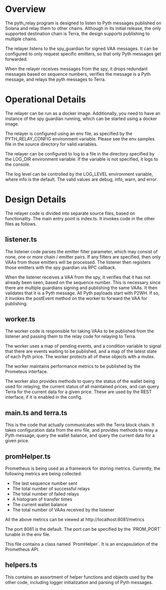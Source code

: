 # Overview

The pyth_relay program is designed to listen to Pyth messages published on Solana and relay them to other chains.
Although in its initial release, the only supported destination chain is Terra, the design supports publishing to multiple chains.

<p>
The relayer listens to the spy_guardian for signed VAA messages. It can be configured to only request specific emitters, so that only Pyth messages get forwarded.
<p>
When the relayer receives messages from the spy, it drops redundant messages based on sequence numbers, verifies the message is a Pyth message, and relays the pyth
messages to Terra.

# Operational Details

The relayer can be run as a docker image. Additionally, you need to have an instance of the spy guardian running, which can be started using a docker image.

<p>
The relayer is configured using an env file, as specified by the PYTH_RELAY_CONFIG environment variable. Please see the env.samples file in the source directory for
valid variables.
<p>
The relayer can be configured to log to a file in the directory specified by the LOG_DIR environment variable. If the variable is not specified, it logs to the console.
<p>
The log level can be controlled by the LOG_LEVEL environment variable, where info is the default. The valid values are debug, info, warn, and error.

# Design Details

The relayer code is divided into separate source files, based on functionality. The main entry point is index.ts. It invokes code in the other files as follows.

## listener.ts

The listener code parses the emitter filter parameter, which may consist of none, one or more chain / emitter pairs. If any filters are specified, then only VAAs from those emitters will be processed. The listener then registers those emitters with the spy guardian via RPC callback.

<p>
When the listener receives a VAA from the spy, it verifies that it has not already been seen, based on the sequence number. This is necessary since there are multiple guardians signing and publishing the same VAAs. It then validates that it is a Pyth message. All Pyth payloads start with P2WH. If so, it invokes the postEvent method on the worker to forward the VAA for publishing.

## worker.ts

The worker code is responsible for taking VAAs to be published from the listener and passing them to the relay code for relaying to Terra.

<p>
The worker uses a map of pending events, and a condition variable to signal that there are events waiting to be published, and a map of the latest state of each Pyth price.
The worker protects all of these objects with a mutex.
<p>
The worker maintains performance metrics to be published by the Prometeus interface.
<p>
The worker also provides methods to query the status of the wallet being used for relaying, the current status of all maintained prices, and can query Terra for the current
data for a given price. These are used by the REST interface, if it is enabled in the config.

## main.ts and terra.ts

This is the code that actually communicates with the Terra block chain. It takes configuration data from the env file, and provides methods to relay a Pyth message, query the wallet balance, and query the current data for a given price.

## promHelper.ts

Prometheus is being used as a framework for storing metrics. Currently, the following metrics are being collected:

- The last sequence number sent
- The total number of successful relays
- The total number of failed relays
- A histogram of transfer times
- The current wallet balance
- The total number of VAAs received by the listener

All the above metrics can be viewed at http://localhost:8081/metrics

<p>
The port 8081 is the default.  The port can be specified by the `PROM_PORT` tunable in the env file.
<p>
This file contains a class named `PromHelper`.  It is an encapsulation of the Prometheus API.

## helpers.ts

This contains an assortment of helper functions and objects used by the other code, including logger initialization and parsing of Pyth messages.
